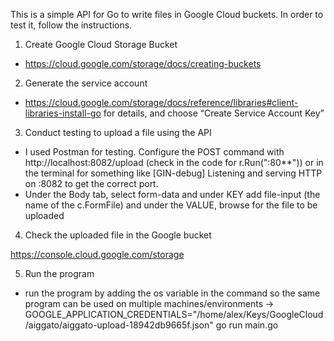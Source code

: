 This is a simple API for Go to write files in Google Cloud buckets. In order to test it, follow the instructions.

1. Create Google Cloud Storage Bucket

- https://cloud.google.com/storage/docs/creating-buckets

2. Generate the service account

- https://cloud.google.com/storage/docs/reference/libraries#client-libraries-install-go for details, and choose “Create Service Account Key”

3. Conduct testing to upload a file using the API

- I used Postman for testing. Configure the POST command with http://localhost:8082/upload (check in the code for r.Run(":80**")) or in the terminal for
something like [GIN-debug] Listening and serving HTTP on :8082 to get the correct port.
- Under the Body tab, select form-data and under KEY add file-input (the name of the c.FormFile) and under the VALUE, browse for the file to be uploaded

4. Check the uploaded file in the Google bucket

https://console.cloud.google.com/storage 

5. Run the program

- run the program by adding the os variable in the command so the same program can be used on multiple machines/environments 
-> GOOGLE_APPLICATION_CREDENTIALS="/home/alex/Keys/GoogleCloud/aiggato/aiggato-upload-18942db9665f.json" go run main.go